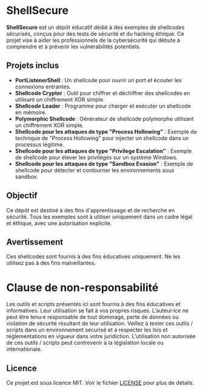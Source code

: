 # ShellSecure

**ShellSecure** est un dépôt éducatif dédié à des exemples de shellcodes sécurisés, conçus pour des tests de sécurité et du hacking éthique. Ce projet vise à aider les professionnels de la cybersécurité qui débute à comprendre et à prévenir les vulnérabilités potentiels.

## Projets inclus
- **PortListenerShell** : Un shellcode pour ouvrir un port et écouter les connexions entrantes.
- **Shellcode Crypter** : Outil pour chiffrer et déchiffrer des shellcodes en utilisant un chiffrement XOR simple.
- **Shellcode Loader** : Programme pour charger et exécuter un shellcode en mémoire.
- **Polymorphic Shellcode** : Générateur de shellcode polymorphe utilisant un chiffrement XOR simple.
- **Shellcode pour les attaques de type "Process Hollowing"** : Exemple de technique de "Process Hollowing" pour injecter un shellcode dans un processus légitime.
- **Shellcode pour les attaques de type "Privilege Escalation"** : Exemple de shellcode pour élever les privilèges sur un système Windows.
- **Shellcode pour les attaques de type "Sandbox Evasion"** : Exemple de shellcode pour détecter et contourner les environnements sous sandbox.

## Objectif
Ce dépôt est destiné à des fins d'apprentissage et de recherche en sécurité. Tous les exemples sont à utiliser uniquement dans un cadre légal et éthique, avec une autorisation explicite.

## Avertissement
Ces shellcodes sont fournis à des fins éducatives uniquement. Ne les utilisez pas à des fins malveillantes.

# Clause de non-responsabilité
Les outils et scripts présentés ici sont fournis à des fins éducatives et informatives. Leur utilisation se fait à vos propres risques. L’auteur·ice ne peut être tenu·e responsable de tout dommage, perte de données ou violation de sécurité résultant de leur utilisation. Veillez à tester ces outils / scripts dans un environnement sécurisé et à respecter les lois et réglementations en vigueur dans votre juridiction. L’utilisation non autorisée de ces outils / scripts peut contrevenir à la législation locale ou internationale.


## Licence
Ce projet est sous licence MIT. Voir le fichier [LICENSE](https://github.com/PotiteBulle/ShellSecure/blob/main/LICENSE) pour plus de détails.
